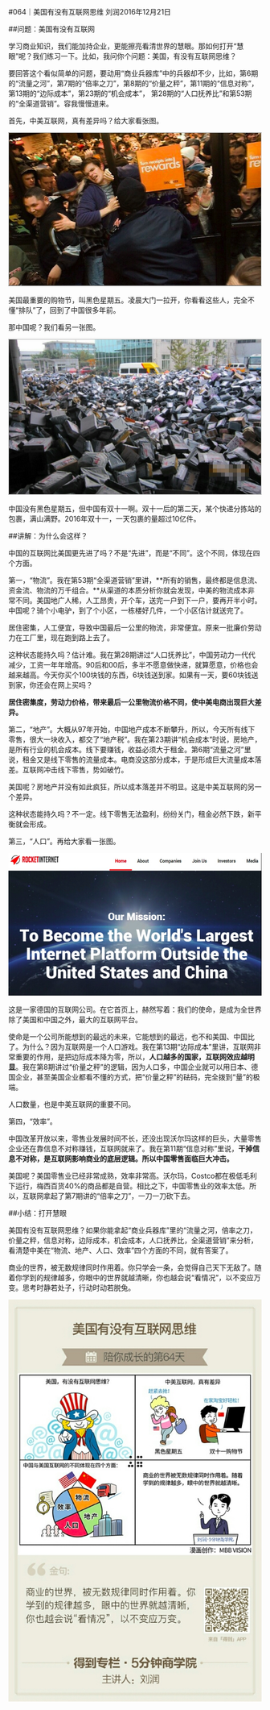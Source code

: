 #064｜美国有没有互联网思维
刘润2016年12月21日

##问题：美国有没有互联网

学习商业知识，我们能加持企业，更能擦亮看清世界的慧眼。那如何打开“慧眼”呢？我们练习一下。比如，我问你个问题：美国，有没有互联网思维？

要回答这个看似简单的问题，要动用“商业兵器库”中的兵器却不少，比如，第6期的“流量之河”，第7期的“倍率之刀”，第8期的“价量之秤”，第11期的“信息对称”，第13期的“边际成本”，第23期的“机会成本”， 第28期的“人口抚养比”和第53期的“全渠道营销”。容我慢慢道来。

首先，中美互联网，真有差异吗？给大家看张图。

![](./_image/2017-08-05-16-54-03.jpg)

美国最重要的购物节，叫黑色星期五。凌晨大门一拉开，你看看这些人，完全不懂“排队”了，回到了中国很多年前。

那中国呢？我们看另一张图。

![](./_image/2017-08-05-16-54-25.jpg)

中国没有黑色星期五，但中国有双十一啊。双十一后的第二天，某个快递分拣站的包裹，满山满野。2016年双十一，一天包裹的量超过10亿件。

##讲解：为什么会这样？

中国的互联网比美国更先进了吗？不是“先进”，而是“不同”。这个不同，体现在四个方面。

第一，“物流”。我在第53期“全渠道营销”里讲，**所有的销售，最终都是信息流、资金流、物流的万千组合。**从渠道的本质分析你就会发现，中美的物流成本非常不同。美国地广人稀，人工昂贵，开个车，送完一户到下一户，要再开半小时。中国呢？骑个小电驴，到了个小区，一栋楼好几件，一个小区估计就送完了。

居住密集，人工便宜，导致中国最后一公里的物流，非常便宜。原来一批廉价劳动力在工厂里，现在跑到路上去了。

这种状态能持久吗？估计难。我在第28期讲过“人口抚养比”，中国劳动力一代代减少，工资一年年增高。90后和00后，多半不愿意做快递，就算愿意，价格也会越来越高。今天你买个100块钱的东西，6块钱送到家。如果有一天，要60块钱送到家，你还会在网上买吗？

**居住密集度，劳动力价格，带来最后一公里物流价格不同，使中美电商出现巨大差异。**

第二，“地产”。大概从97年开始，中国地产成本不断攀升，所以，今天所有线下零售，很大一块收入，都交了“地产税”。我在第23期讲“机会成本”时说，房地产，是所有行业的机会成本。线下要赚钱，收益必须大于租金。第6期“流量之河”里说，租金又是线下零售的流量成本。电商没这部分成本，于是形成巨大流量成本落差。互联网冲击线下零售，势如破竹。

美国呢？房地产并没有如此疯狂，所以成本落差并不明显。这是中美互联网的另一个差异。

这种状态能持久吗？不一定。线下零售无法盈利，纷纷关门，租金必然下跌，新平衡就会形成。

第三，“人口”。再给大家看一张图。

![](./_image/2017-08-05-16-56-53.jpg)

这是一家德国的互联网公司。在它首页上，赫然写着：我们的使命，是成为全世界除了美国和中国之外，最大的互联网平台。

使命是一个公司所能想到的最远的未来，它能想到的最远，也不和美国、中国比了。为什么？因为互联网是一个人口游戏。我在第13期“边际成本”里讲，互联网非常重要的作用，是把边际成本降为零，所以，**人口越多的国家，互联网效应越明显**。我在第8期讲过“价量之秤”的逻辑，因为人口多，中国企业就可以用日本、德国企业，甚至美国企业都看不懂的方式，把“价量之秤”的砝码，完全拨到“量”的极端。

人口数量，也是中美互联网的重要不同。

第四，“效率”。

中国改革开放以来，零售业发展时间不长，还没出现沃尔玛这样的巨头，大量零售企业还在靠信息不对称赚钱，互联网就来了。我在第11期“信息对称”里说，**干掉信息不对称，是互联网影响商业的底层逻辑。所以中国零售面临巨大冲击。**

美国呢？美国零售业已经非常成熟，效率非常高。沃尔玛，Costco都在极低毛利下运行，梅西百货40%的商品都是自营。相比之下，中国零售业的效率太低。所以，互联网拿起了第7期讲的“倍率之刀”，一刀一刀砍下去。

##小结：打开慧眼

美国有没有互联网思维？如果你能拿起“商业兵器库”里的“流量之河，倍率之刀，价量之秤，信息对称，边际成本，机会成本，人口抚养比，全渠道营销”来分析，看清楚中美在“物流、地产、人口、效率”四个方面的不同，就有答案了。

商业的世界，被无数规律同时作用着。你只学会一条，会觉得自己天下无敌了。随着你学到的规律越多，你眼中的世界就越清晰，你也越会说“看情况”，以不变应万变。思考时静若处子，行动时动若脱兔。

![](./_image/2017-08-05-16-58-04.jpg)
